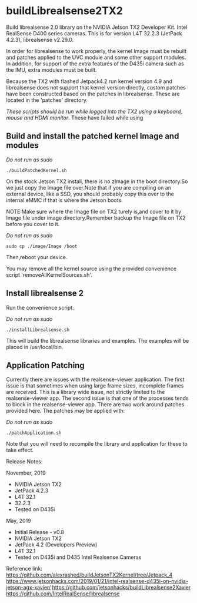 # buildLibrealsense2TX2
Build librealsense 2.0 library on the NVIDIA Jetson TX2 Developer Kit. Intel RealSense D400 series cameras.
This is for version L4T 32.2.3 (JetPack 4.2.3), librealsense v2.29.0.

In order for librealsense to work properly, the kernel Image must be rebuilt and patches applied to the UVC module and some other support modules. In addition, for support of the extra features of the D435i camera such as the IMU, extra modules must be built.

Because the TX2 with flashed Jetpack4.2 run kernel version 4.9 and librealsense does not support that kernel version directly, custom patches have been constructed based on the patches in librealsense. These are located in the 'patches' directory.

*These scripts should be run while logged into the TX2 using a keyboard, mouse and HDMI monitor*. These have failed while using 

## Build and install the patched kernel Image and modules

*Do not run as sudo*
```
./buildPatchedKernel.sh
```

On the stock Jetson TX2 install, there is no zImage in the boot directory.So we just copy the Image file over.Note that if you are compiling on an external device, like a SSD, you should probably copy this over to the internal eMMC if that is where the Jetson boots.

NOTE:Make sure where the Image file on TX2 turely is,and cover to it by Image file under image directory.Remember backup the Image file on TX2 before you cover to it.

*Do not run as sudo*
```
sudo cp ./image/Image /boot
```

Then,reboot your device.

You may remove all the kernel source using the provided convenience script 'removeAllKernelSources.sh'.

## Install librealsense 2

Run the convenience script:

*Do not run as sudo*
```
./installLibrealsense.sh
```

This will build the librealsense libraries and examples. The examples will be placed in /usr/local/bin.

## Application Patching

Currently there are issues with the realsense-viewer application. The first issue is that sometimes when using large frame sizes, incomplete frames are received. This is a library wide issue, not strictly limited to the realsense-viewer app. The second issue is that one of the processes tends to block in the realsense-viewer app. There are two work around patches provided here. The patches may be applied with:

*Do not run as sudo*
```
./patchApplication.sh
```

Note that you will need to recompile the library and application for these to take effect.

Release Notes:

November, 2019
* NVIDIA Jetson TX2
* JetPack 4.2.3
* L4T 32.1
* 32.2.3
* Tested on D435i

May, 2019

* Initial Release - v0.8
* NVIDIA Jetson TX2
* JetPack 4.2 (Developers Preview)
* L4T 32.1
* Tested on D435i and D435 Intel Realsense Cameras

Reference link:
  https://github.com/alexrashed/buildJetsonTX2Kernel/tree/Jetpack_4
  https://www.jetsonhacks.com/2019/01/21/intel-realsense-d435i-on-nvidia-jetson-agx-xavier/
  https://github.com/jetsonhacks/buildLibrealsense2Xavier
  https://github.com/IntelRealSense/librealsense
